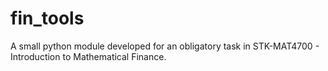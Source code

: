 # fin_tools
A small python module developed for an obligatory task in STK-MAT4700 - Introduction to Mathematical Finance.
